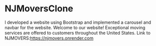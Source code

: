 # NJMoversClone

I developed a website using Bootstrap and implemented a carousel and navbar for the website.
Welcome to our website! Exceptional moving services are offered to customers throughout the United States. 
Link to NJMOVERS:https://njmovers.onrender.com

